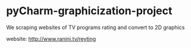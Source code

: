 # pyCharm-graphicization-project

We scraping websites of TV programs rating and  convert to 2D graphics 

website: http://www.ranini.tv/reyting 
